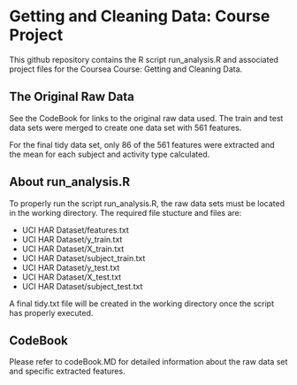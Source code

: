 # Getting and Cleaning Data: Course Project

This github repository contains the R script run_analysis.R and associated project files for the Coursea Course: Getting and Cleaning Data.

## The Original Raw Data

See the CodeBook for links to the original raw data used. The train and test data sets were merged to create one data set with 561 features. 

For the final tidy data set, only 86 of the 561 features were extracted and the mean for each subject and activity type calculated.

## About run_analysis.R

To properly run the script run_analysis.R, the raw data sets must be located in the working directory. The required file stucture and files are:

* UCI HAR Dataset/features.txt
* UCI HAR Dataset/y_train.txt
* UCI HAR Dataset/X_train.txt
* UCI HAR Dataset/subject_train.txt
* UCI HAR Dataset/y_test.txt
* UCI HAR Dataset/X_test.txt
* UCI HAR Dataset/subject_test.txt

A final tidy.txt file will be created in the working directory once the script has properly executed.

## CodeBook

Please refer to codeBook.MD for detailed information about the raw data set and specific extracted features.

